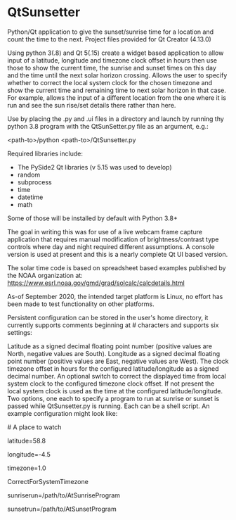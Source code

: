 # QtSunsetter
Python/Qt application to give the sunset/sunrise time for a location and count the time to the next. Project files provided for Qt Creator (4.13.0)

Using python 3(.8) and Qt 5(.15) create a widget based application to allow input of a latitude, longitude and timezone clock offset in hours then use those to show the current time, the sunrise and sunset times on this day and the time until the next solar horizon crossing. Allows the user to specify whether to correct the local system clock for the chosen timezone and show the current time and remaining time to next solar horizon in that case. For example, allows the input of a different location from the one where it is run and see the sun rise/set details there rather than here.

Use by placing the .py and .ui files in a directory and launch by running thy python 3.8 program with the QtSunSetter.py file as an argument, e.g.:

\<path-to\>/python \<path-to\>/QtSunsetter.py

Required libraries include:

* The PySide2 Qt libraries (v 5.15 was used to develop)
* random
* subprocess
* time
* datetime
* math

Some of those will be installed by default with Python 3.8+

The goal in writing this was for use of a live webcam frame capture application that requires manual modification of brightness/contrast type controls where day and night required different assumptions. A console version is used at present and this is a nearly complete Qt UI based version.

The solar time code is based on spreadsheet based examples published by the NOAA organization at: https://www.esrl.noaa.gov/gmd/grad/solcalc/calcdetails.html

As-of September 2020, the intended target platform is Linux, no effort has been made to test functionality on other platforms.

Persistent configuration can be stored in the user's home directory, it currently supports comments beginning at # characters and supports six settings:


Latitude as a signed decimal floating point number (positive values are North, negative values are South). Longitude as a signed decimal floating point number (positive values are East, negative values are West). The clock timezone offset in hours for the configured latitude/longitude as a signed decimal number. An optional switch to correct the displayed time from local system clock to the configured timezone clock offset. If not present the local system clock is used as the time at the configured latitude/longitude. Two options, one each to specify a program to run at sunrise or sunset is passed while QtSunsetter.py is running. Each can be a shell script. An example configuration might look like:


\# A place to watch

latitude=58.8

longitude=-4.5

timezone=1.0

CorrectForSystemTimezone

sunriserun=/path/to/AtSunriseProgram

sunsetrun=/path/to/AtSunsetProgram
